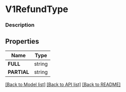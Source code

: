 # V1RefundType


### Description



## Properties
Name | Type
------------ | -------------
**FULL** | string
**PARTIAL** | string

[[Back to Model list]](../README.md#documentation-for-models) [[Back to API list]](../README.md#documentation-for-api-endpoints) [[Back to README]](../README.md)


